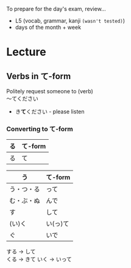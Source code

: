 To prepare for the day's exam, review...
- L5 (vocab, grammar, kanji `(wasn't tested)`)
- days of the month + week

# Lecture

## Verbs in て-form
Politely request someone to (verb)  
〜てください
- き**て**ください - please listen

### Converting to て-form
|る|て-form|
|-|-|
|る|て|

|う|て-form|
|-|-|
|う・つ・る|って|
|む・ぶ・ぬ|んで|
|す|して|
|(い)く|い(っ)て|
|ぐ|いで|

する $\rightarrow$ して  
くる $\rightarrow$ きて
いく $\rightarrow$ いって
